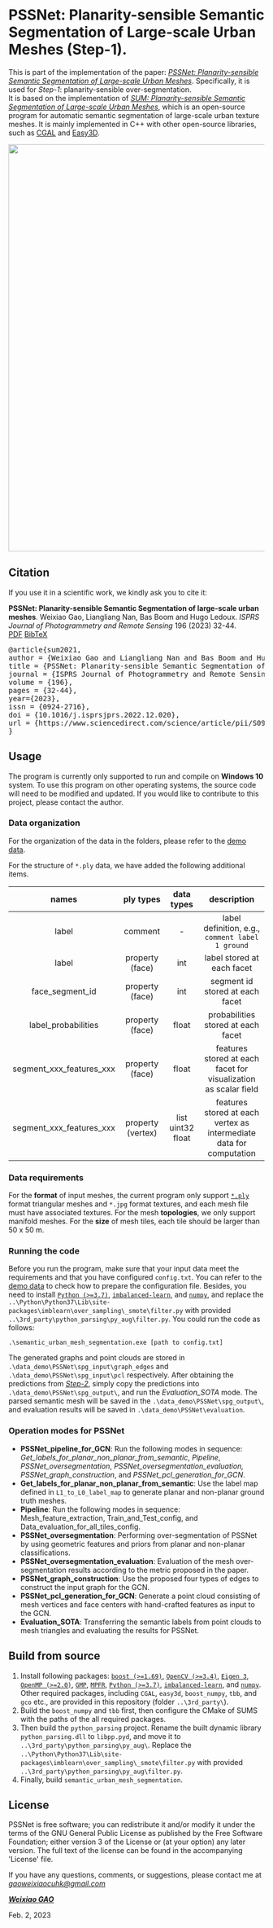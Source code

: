 
# PSSNet: **P**lanarity-sensible **S**emantic **S**egmentation of Large-scale Urban Meshes (Step-1).

This is part of the implementation of the paper: [*PSSNet: Planarity-sensible Semantic Segmentation of Large-scale Urban Meshes*](https://www.sciencedirect.com/science/article/pii/S0924271622003355). 
Specifically, it is used for *Step-1*: planarity-sensible over-segmentation.   
It is based on the implementation of [*SUM: Planarity-sensible Semantic Segmentation of Large-scale Urban Meshes*](https://www.sciencedirect.com/science/article/pii/S0924271622003355), which is an open-source program for automatic semantic segmentation of large-scale urban texture meshes.
It is mainly implemented in C++ with other open-source libraries, such as [CGAL](https://www.cgal.org/) and [Easy3D](https://github.com/LiangliangNan/Easy3D).

<div align="center">    
<img src="../images/step1.png" width="800px" />
</div>

## Citation

If you use it in a scientific work, we kindly ask you to cite it:

<div class="filteredelement"><strong>PSSNet: Planarity-sensible Semantic Segmentation of large-scale urban meshes</strong>. Weixiao Gao, Liangliang Nan, Bas Boom and Hugo Ledoux. <em> ISPRS Journal of Photogrammetry and Remote Sensing</em> 196 (2023) 32-44. <br/><a href="https://www.sciencedirect.com/science/article/pii/S0924271622003355"><i class="fas fa-external-link-alt"></i> PDF</a> <a href="#myref" data-toggle="collapse"><i class="fas fa-caret-square-down"></i> BibTeX</a> <div id="myref" class="collapse" tabindex="-1"><pre class="bibtex">@article{sum2021,
author = {Weixiao Gao and Liangliang Nan and Bas Boom and Hugo Ledoux},
title = {PSSNet: Planarity-sensible Semantic Segmentation of large-scale urban meshes},
journal = {ISPRS Journal of Photogrammetry and Remote Sensing},
volume = {196},
pages = {32-44},
year={2023},
issn = {0924-2716},
doi = {10.1016/j.isprsjprs.2022.12.020},
url = {https://www.sciencedirect.com/science/article/pii/S0924271622003355},
}
</pre></div></div>

## Usage
The program is currently only supported to run and compile on **Windows 10** system.
To use this program on other operating systems, the source code will need to be modified and updated.
If you would like to contribute to this project, please contact the author.

### Data organization
For the organization of the data in the folders, please refer to the [demo data](https://3d.bk.tudelft.nl/opendata/sum/1.0/data_demo_pssnet/).

For the structure of `*.ply` data, we have added the following additional items.

|    names                 |    ply types      |    data types     |    description                                                      |
| :----------------------: |  :--------------: | :---------------: | :-----------------------------------------------------------------: |
| label                    | comment           | -                 | label definition, e.g., `comment label 1 ground`                  |
| label                    | property (face)   | int               | label stored at each facet                                          | 
| face_segment_id          | property (face)   | int               | segment id stored at each facet                                     |
| label_probabilities      | property (face)   | float             | probabilities stored at each facet                                  |
| segment_xxx_features_xxx | property (face)   | float             | features stored at each facet for visualization as scalar field     |
| segment_xxx_features_xxx | property (vertex) | list uint32 float | features stored at each vertex as intermediate data for computation |

### Data requirements
For the **format** of input meshes, the current program only support [`*.ply`](http://paulbourke.net/dataformats/ply/) 
format triangular meshes and `*.jpg` format textures, and each mesh file must have associated textures. 
For the mesh **topologies**, we only support manifold meshes.
For the **size** of mesh tiles, each tile should be larger than 50 x 50 m.  

### Running the code
Before you run the program, make sure that your input data meet the requirements and that you have configured `config.txt`.
You can refer to the [demo data](https://3d.bk.tudelft.nl/opendata/sum/1.0/data_demo_pssnet/) to check how to prepare the configuration file.
Besides, you need to install [`Python (>=3.7)`](https://www.python.org/), [`imbalanced-learn`](https://imbalanced-learn.org/), and [`numpy`](https://numpy.org/), and replace the `..\Python\Python37\Lib\site-packages\imblearn\over_sampling\_smote\filter.py` with provided `..\3rd_party\python_parsing\py_aug\filter.py`.
You could run the code as follows: 
```
.\semantic_urban_mesh_segmentation.exe [path to config.txt]
```
The generated graphs and point clouds are stored in ```.\data_demo\PSSNet\spg_input\graph_edges``` and ```.\data_demo\PSSNet\spg_input\pcl``` respectively. After obtaining the predictions from [*Step-2*](https://github.com/WeixiaoGao/PSSNet), simply copy the predictions into ```.\data_demo\PSSNet\spg_output\```, and run the *Evaluation_SOTA* mode. The parsed semantic mesh will be saved in the ```.\data_demo\PSSNet\spg_output\```, and evaluation results will be saved in ```.\data_demo\PSSNet\evaluation```.

### Operation modes for PSSNet
* **PSSNet_pipeline_for_GCN**: Run the following modes in sequence: *Get_labels_for_planar_non_planar_from_semantic*, *Pipeline*, *PSSNet_oversegmentation*, *PSSNet_oversegmentation_evaluation,* *PSSNet_graph_construction*, and *PSSNet_pcl_generation_for_GCN*.
* **Get_labels_for_planar_non_planar_from_semantic**: Use the label map defined in ```L1_to_L0_label_map``` to generate planar and non-planar ground truth meshes.
* **Pipeline**: Run the following modes in sequence: Mesh_feature_extraction, Train_and_Test_config, and Data_evaluation_for_all_tiles_config.
* **PSSNet_oversegmentation**: Performing over-segmentation of PSSNet by using geometric features and priors from planar and non-planar classifications.
* **PSSNet_oversegmentation_evaluation**: Evaluation of the mesh over-segmentation results according to the metric proposed in the paper. 
* **PSSNet_graph_construction**: Use the proposed four types of edges to construct the input graph for the GCN.
* **PSSNet_pcl_generation_for_GCN**: Generate a point cloud consisting of mesh vertices and face centers with hand-crafted features as input to the GCN.
* **Evaluation_SOTA**: Transferring the semantic labels from point clouds to mesh triangles and evaluating the results for PSSNet.

## Build from source

  1. Install following packages: [`boost (>=1.69)`](https://www.boost.org/), [`OpenCV (>=3.4)`](https://opencv.org/), [`Eigen 3`](https://eigen.tuxfamily.org/), [`OpenMP (>=2.0)`](https://www.openmp.org/), [`GMP`](https://gmplib.org/), [`MPFR`](https://www.mpfr.org/), [`Python (>=3.7)`](https://www.python.org/), [`imbalanced-learn`](https://imbalanced-learn.org/), and [`numpy`](https://numpy.org/). 
     Other required packages, including `CGAL`, `easy3d`, `boost_numpy`, `tbb`, and `gco` etc., are provided in this repository (folder `..\3rd_party\`).
  1. Build the `boost_numpy` and `tbb` first, then configure the CMake of SUMS with the paths of the all required packages.  
  1. Then build the `python_parsing` project. Rename the built dynamic library `python_parsing.dll` to `libpp.pyd`, and move it to `..\3rd_party\python_parsing\py_aug\`.
     Replace the `..\Python\Python37\Lib\site-packages\imblearn\over_sampling\_smote\filter.py` with provided `..\3rd_party\python_parsing\py_aug\filter.py`.
  1. Finally, build `semantic_urban_mesh_segmentation`.

## License
PSSNet is free software; you can redistribute it and/or modify it under the terms of the 
GNU General Public License as published by the Free Software Foundation; either version 3
of the License or (at your option) any later version. The full text of the license can be
found in the accompanying 'License' file.

If you have any questions, comments, or suggestions, please contact me at <i>gaoweixiaocuhk@gmail.com</i>

[<b><i>Weixiao GAO</i></b>](https://3d.bk.tudelft.nl/weixiao/)

Feb. 2, 2023
